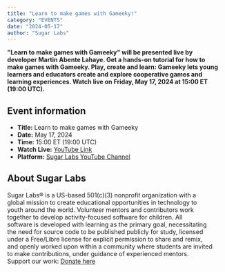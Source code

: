 ```yaml
---
title: "Learn to make games with Gameeky!"
category: "EVENTS"
date: "2024-05-17"
author: "Sugar Labs"
---
```

<!-- markdownlint-disable -->

**"Learn to make games with Gameeky" will be presented live by  
developer Martin Abente Lahaye. Get a hands-on tutorial for how to  
make games with Gameeky. Play, create and learn: Gameeky lets young  
learners and educators create and explore cooperative games and  
learning experiences. Watch live on Friday, May 17, 2024 at 15:00 ET  
(19:00 UTC).**

## Event information

- **Title:** Learn to make games with Gameeky  
- **Date:** May 17, 2024  
- **Time:** 15:00 ET (19:00 UTC)  
- **Watch Live:** [YouTube Link](https://www.youtube.com/watch?v=vLiCumKjofc)  
- **Platform:** [Sugar Labs YouTube Channel](https://www.youtube.com/@SugarlabsOrg-EN/streams)

## About Sugar Labs

Sugar Labs® is a US-based 501(c)(3) nonprofit organization with a  
global mission to create educational opportunities in technology to  
youth around the world. Volunteer mentors and contributors work  
together to develop activity-focused software for children. All  
software is developed with learning as the primary goal, necessitating  
the need for source code to be published publicly for study, licensed  
under a Free/Libre license for explicit permission to share and remix,  
and openly worked upon within a community where students are invited  
to make contributions, under guidance of experienced mentors.  
Support our work: [Donate here](https://www.sugarlabs.org/donate/)
